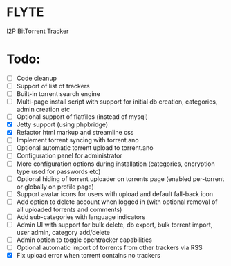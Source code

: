 # FLYTE
I2P BitTorrent Tracker

# Todo:
- [ ] Code cleanup
- [ ] Support of list of trackers
- [ ] Built-in torrent search engine
- [ ] Multi-page install script with support for initial db creation, categories, admin creation etc
- [ ] Optional support of flatfiles (instead of mysql)
- [x] Jetty support (using phpbridge)
- [x] Refactor html markup and streamline css
- [ ] Implement torrent syncing with torrent.ano
- [ ] Optional automatic torrent upload to torrent.ano
- [ ] Configuration panel for administrator
- [ ] More configuration options during installation (categories, encryption type used for passwords etc)
- [ ] Optional hiding of torrent uploader on torrents page (enabled per-torrent or globally on profile page)
- [ ] Support avatar icons for users with upload and default fall-back icon
- [ ] Add option to delete account when logged in (with optional removal of all uploaded torrents and comments)
- [ ] Add sub-categories with language indicators
- [ ] Admin UI with support for bulk delete, db export, bulk torrent import, user admin, category add/delete
- [ ] Admin option to toggle opentracker capabilities
- [ ] Optional automatic import of torrents from other trackers via RSS
- [x] Fix upload error when torrent contains no trackers
